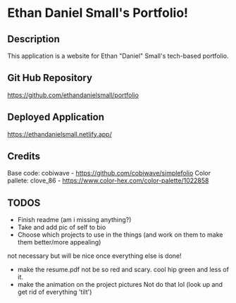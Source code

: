 # Ethan Daniel Small's Portfolio!

## Description

This application is a website for Ethan "Daniel" Small's tech-based portfolio.

## Git Hub Repository

https://github.com/ethandanielsmall/portfolio

## Deployed Application

https://ethandanielsmall.netlify.app/

## Credits

Base code: cobiwave - https://github.com/cobiwave/simplefolio
Color pallete: clove_86 - https://www.color-hex.com/color-palette/1022858

## TODOS
- Finish readme (am i missing anything?)
- Take and add pic of self to bio
- Choose which projects to use in the things (and work on them to make them better/more appealing)

not necessary but will be nice once everything else is done!
- make the resume.pdf not be so red and scary. cool hip green and less of it.
- make the animation on the project pictures Not do that lol (look up and get rid of everything 'tilt')